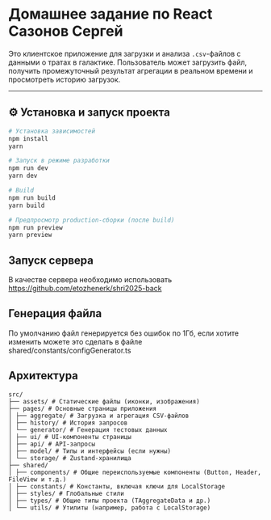 # Домашнее задание по React Сазонов Сергей

Это клиентское приложение для загрузки и анализа `.csv`-файлов с данными о тратах в галактике. Пользователь может загрузить файл, получить промежуточный результат агрегации в реальном времени и просмотреть историю загрузок.

---

## ⚙️ Установка и запуск проекта

```bash
# Установка зависимостей
npm install
yarn

# Запуск в режиме разработки
npm run dev
yarn dev

# Build
npm run build
yarn build

# Предпросмотр production-сборки (после build)
npm run preview
yarn preview
```

## Запуск сервера

В качестве сервера необходимо использовать https://github.com/etozhenerk/shri2025-back

## Генерация файла

По умолчанию файл генерируется без ошибок по 1Гб, если хотите изменить можете это сделать в файле shared/constants/configGenerator.ts

## Архитектура
```
src/
├── assets/ # Статические файлы (иконки, изображения)
├── pages/ # Основные страницы приложения
│ ├── aggregate/ # Загрузка и агрегация CSV-файлов
│ ├── history/ # История запросов
│ └── generator/ # Генерация тестовых данных
│ ├── ui/ # UI-компоненты страницы
│ ├── api/ # API-запросы
│ ├── model/ # Типы и интерфейсы (если нужны)
│ └── storage/ # Zustand-хранилища
├── shared/
│ ├── components/ # Общие переиспользуемые компоненты (Button, Header, FileView и т.д.)
│ ├── constants/ # Константы, включая ключи для LocalStorage
│ ├── styles/ # Глобальные стили
│ ├── types/ # Общие типы проекта (TAggregateData и др.)
│ └── utils/ # Утилиты (например, работа с LocalStorage)
```
